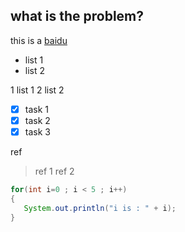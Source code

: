 ## what is the problem?

this is a [baidu](http://www.baidu.com)

* list 1
* list 2

1 list 1
2 list 2

- [x] task 1
- [x] task 2
- [x] task 3

ref
> ref 1
> ref 2

```java
for(int i=0 ; i < 5 ; i++)
{
   System.out.println("i is : " + i);
}
```
